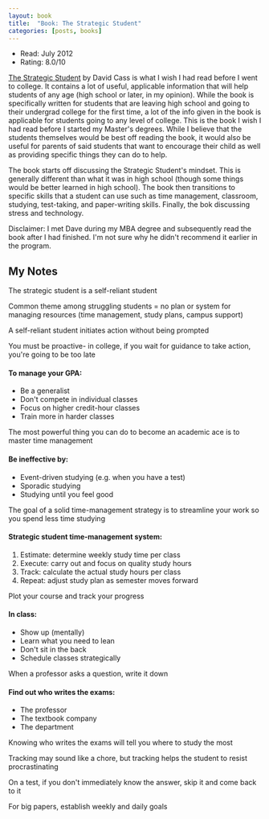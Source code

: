 ```yaml
---
layout: book
title:  "Book: The Strategic Student"
categories: [posts, books]
---
```


* Read: July 2012
* Rating: 8.0/10

[The Strategic Student](http://www.amazon.com/dp/098388630X?tag=parker08-20) by David Cass is what I wish I had read before I went to college. It contains a lot of useful, applicable information that will help students of any age (high school or later, in my opinion). While the book is specifically written for students that are leaving high school and going to their undergrad college for the first time, a lot of the info given in the book is applicable for students going to any level of college. This is the book I wish I had read before I started my Master's degrees. While I believe that the students themselves would be best off reading the book, it would also be useful for parents of said students that want to encourage their child as well as providing specific things they can do to help.

The book starts off discussing the Strategic Student's mindset. This is generally different than what it was in high school (though some things would be better learned in high school). The book then transitions to specific skills that a student can use such as time management, classroom, studying, test-taking, and paper-writing skills. Finally, the bok discussing stress and technology.

Disclaimer: I met Dave during my MBA degree and subsequently read the book after I had finished. I'm not sure why he didn't recommend it earlier in the program.

## My Notes

The strategic student is a self-reliant student

Common theme among struggling students = no plan or system for managing resources (time management, study plans, campus support)

A self-reliant student initiates action without being prompted

You must be proactive- in college, if you wait for guidance to take action, you're going to be too late

#### To manage your GPA:
* Be a generalist
* Don't compete in individual classes
* Focus on higher credit-hour classes
* Train more in harder classes

The most powerful thing you can do to become an academic ace is to master time management

#### Be ineffective by:
* Event-driven studying (e.g. when you have a test)
* Sporadic studying
* Studying until you feel good

The goal of a solid time-management strategy is to streamline your work so you spend less time studying

#### Strategic student time-management system:
1. Estimate: determine weekly study time per class
2. Execute: carry out and focus on quality study hours
3. Track: calculate the actual study hours per class
4. Repeat: adjust study plan as semester moves forward

Plot your course and track your progress

#### In class:
* Show up (mentally)
* Learn what you need to lean
* Don't sit in the back
* Schedule classes strategically

When a professor asks a question, write it down

#### Find out who writes the exams:
* The professor
* The textbook company
* The department

Knowing who writes the exams will tell you where to study the most

Tracking may sound like a chore, but tracking helps the student to resist procrastinating

On a test, if you don't immediately know the answer, skip it and come back to it

For big papers, establish weekly and daily goals
